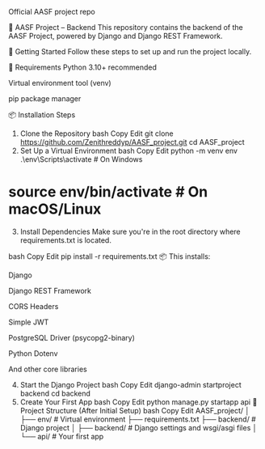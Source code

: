 Official AASF project repo


🧠 AASF Project – Backend
This repository contains the backend of the AASF Project, powered by Django and Django REST Framework.

🚀 Getting Started
Follow these steps to set up and run the project locally.

🔧 Requirements
Python 3.10+ recommended

Virtual environment tool (venv)

pip package manager

📦 Installation Steps
1. Clone the Repository
bash
Copy
Edit
git clone https://github.com/Zenithreddyp/AASF_project.git
cd AASF_project
3. Set Up a Virtual Environment
bash
Copy
Edit
python -m venv env
.\env\Scripts\activate  # On Windows
# source env/bin/activate  # On macOS/Linux
3. Install Dependencies
Make sure you're in the root directory where requirements.txt is located.

bash
Copy
Edit
pip install -r requirements.txt
📦 This installs:

Django

Django REST Framework

CORS Headers

Simple JWT

PostgreSQL Driver (psycopg2-binary)

Python Dotenv

And other core libraries

4. Start the Django Project
bash
Copy
Edit
django-admin startproject backend
cd backend
5. Create Your First App
bash
Copy
Edit
python manage.py startapp api
📁 Project Structure (After Initial Setup)
bash
Copy
Edit
AASF_project/
│
├── env/                    # Virtual environment
├── requirements.txt
├── backend/                # Django project
│   ├── backend/            # Django settings and wsgi/asgi files
│   └── api/                # Your first app
